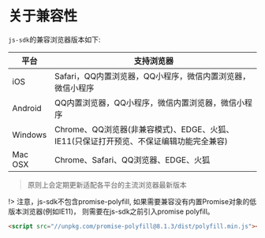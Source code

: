 # 关于兼容性
`js-sdk`的兼容浏览器版本如下:

| 平台 | 支持浏览器 |
|---|---|
|iOS | Safari，QQ内置浏览器，QQ小程序，微信内置浏览器，微信小程序 |
|Android | QQ内置浏览器，QQ小程序，微信内置浏览器，微信小程序 |
|Windows | Chrome、QQ浏览器(非兼容模式)、EDGE、火狐、 IE11(只保证打开预览、不保证编辑功能完全兼容)|
|Mac OSX | Chrome、Safari、QQ浏览器、EDGE、火狐 | 

> 原则上会定期更新适配各平台的主流浏览器最新版本

!> 注意，js-sdk不包含promise-polyfill, 如果需要兼容没有内置Promise对象的低版本浏览器(例如IE11)， 则需要在js-sdk之前引入promise polyfill。

```html
<script src="//unpkg.com/promise-polyfill@8.1.3/dist/polyfill.min.js"></script>
```